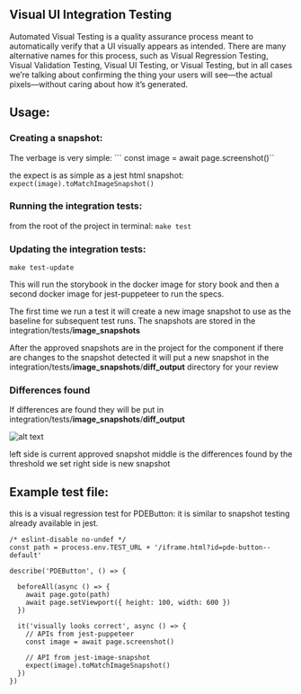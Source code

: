 ## Visual UI Integration Testing

Automated Visual Testing is a quality assurance process meant to automatically verify that a UI visually appears as intended. There are many alternative names for this process, such as Visual Regression Testing, Visual Validation Testing, Visual UI Testing, or Visual Testing, but in all cases we’re talking about confirming the thing your users will see—the actual pixels—without caring about how it’s generated.

## Usage:

### Creating a snapshot:

The verbage is very simple:
``` const image = await page.screenshot()``

the expect is as simple as a jest html snapshot:
```expect(image).toMatchImageSnapshot()```


### Running the integration tests:
from the root of the project in terminal:
``` make test ```

### Updating the integration tests:

``` make test-update ```

This will run the storybook in the docker image for story book and then a second docker image for jest-puppeteer to run the specs.

The first time we run a test it will create a new image snapshot to use as the baseline for subsequent test runs. The snapshots are stored in the integration/tests/__image_snapshots__

After the approved snapshots are in the project for the component if there are changes to the snapshot detected it will put a new snapshot in the integration/tests/__image_snapshots__/__diff_output__ directory for your review

### Differences found
If differences are found they will be put in integration/tests/__image_snapshots__/__diff_output__

![alt text](https://miro.medium.com/max/7422/1*bH9xj6VoOyo7KNi3k_oJDQ.png)

left side is current approved snapshot
middle is the differences found by the threshold we set
right side is new snapshot

## Example test file:

this is a visual regression test for PDEButton:
it is similar to snapshot testing already available in jest.

```
/* eslint-disable no-undef */
const path = process.env.TEST_URL + '/iframe.html?id=pde-button--default'

describe('PDEButton', () => {

  beforeAll(async () => {
    await page.goto(path)
    await page.setViewport({ height: 100, width: 600 })
  })

  it('visually looks correct', async () => {
    // APIs from jest-puppeteer
    const image = await page.screenshot()

    // API from jest-image-snapshot
    expect(image).toMatchImageSnapshot()
  })
})
```
